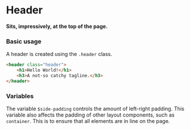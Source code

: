 # Header
**Sits, impressively, at the top of the page.**
### Basic usage
A header is created using the `.header` class. 
```html
<header class="header">
    <h1>Hello World!</h1>
    <h3>A not-so catchy tagline.</h3>
</header>
```
### Variables
The variable `$side-padding` controls the amount of left-right padding. This variable also affects the padding of other 
layout components, such as `container`. This is to ensure that all elements are in line on the page.